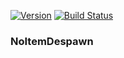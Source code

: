 [![Version](https://badgen.net/https/apiv1.jomcraft.net/stats/noitemdespawn/endpoint?cache=3600)](https://www.curseforge.com/minecraft/mc-mods/noitemdespawn) [![Build Status](https://gitlab.com/jomcraft-sources/noitemdespawn/badges/master/pipeline.svg)](https://gitlab.com/jomcraft-sources/noitemdespawn)

### NoItemDespawn